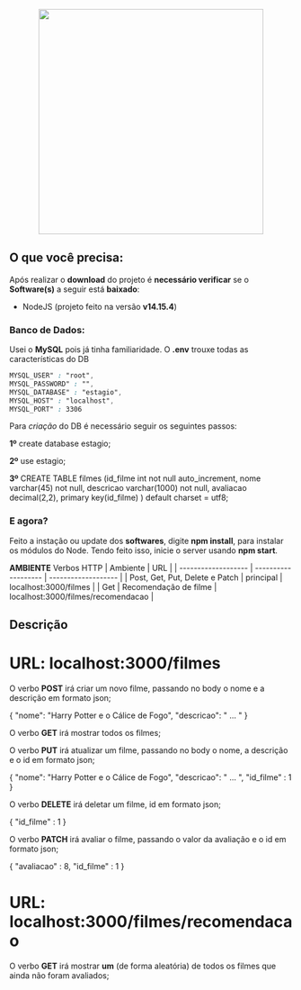 <p align="center"><a href="https://nodejs.org/en/" target="_blank"><img src="https://cdn.ourcodeworld.com/public-media/articles/articleocw-57e139c25d2be.png" width="400"></a></p>

## O que você precisa:
Após realizar o **download** do projeto é **necessário verificar** se o **Software(s)** a seguir está **baixado**:

- NodeJS (projeto feito na versão **v14.15.4**)

### Banco de Dados: 

Usei o **MySQL** pois já tinha familiaridade. O **.env** trouxe todas as características do DB
~~~css
MYSQL_USER" : "root",
MYSQL_PASSWORD" : "",
MYSQL_DATABASE" : "estagio",
MYSQL_HOST" : "localhost",
MYSQL_PORT" : 3306
~~~

Para *criação* do DB é necessário seguir os seguintes passos:

**1º** create database estagio;

**2º** use estagio;

**3º** CREATE TABLE filmes (id_filme int not null auto_increment, 
nome varchar(45) not null, 
descricao varchar(1000) not null,
avaliacao decimal(2,2), 
primary key(id_filme)
) default charset = utf8;

### E agora?
Feito a instação ou update dos **softwares**, digite **npm install**, para instalar os módulos do Node.
Tendo feito isso, inicie o server usando **npm start**.

**AMBIENTE**
Verbos HTTP | Ambiente  |  URL  |
| ------------------- | ------------------- | ------------------- |
| Post, Get, Put, Delete e Patch |  principal |  localhost:3000/filmes |
| Get |  Recomendação de filme |  localhost:3000/filmes/recomendacao |


## **Descrição**

# URL: localhost:3000/filmes

O verbo **POST** irá criar um novo filme, passando no body o nome e a descrição em formato json;

{
    "nome": "Harry Potter e o Cálice de Fogo",
    "descricao": " ... "
}

O verbo **GET** irá mostrar todos os filmes;

O verbo **PUT** irá atualizar um filme, passando no body o nome, a descrição e o id em formato json;

{
    "nome": "Harry Potter e o Cálice de Fogo",
    "descricao": " ... ",
    "id_filme" : 1
}

O verbo **DELETE** irá deletar um filme, id em formato json;

{
    "id_filme" : 1
}

O verbo **PATCH** irá avaliar o filme, passando o valor da avaliação e o id em formato json;

 {
     "avaliacao" : 8,
     "id_filme" : 1
 }

 # URL: localhost:3000/filmes/recomendacao

 O verbo **GET** irá mostrar **um** (de forma aleatória) de todos os filmes que ainda não foram avaliados;